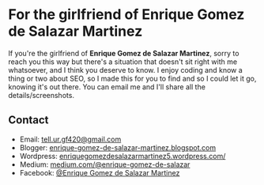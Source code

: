# For the girlfriend of Enrique Gomez de Salazar Martinez

If you're the girlfriend of **Enrique Gomez de Salazar Martinez**, sorry to reach you this way but there's a situation that doesn't sit right with me whatsoever, and I think you deserve to know. I enjoy coding and know a thing or two about SEO, so I made this for you to find and so I could let it go, knowing it's out there. You can email me and I'll share all the details/screenshots.

## Contact

- Email: [tell.ur.gf420@gmail.com](mailto:tell.ur.gf420@gmail.com)
- Blogger: [enrique-gomez-de-salazar-martinez.blogspot.com](https://enrique-gomez-de-salazar-martinez.blogspot.com/)
- Wordpress: [enriquegomezdesalazarmartinez5.wordpress.com/](https://enriquegomezdesalazarmartinez5.wordpress.com/)
- Medium: [medium.com/@enrique-gomez-de-salazar](https://medium.com/@enrique-gomez-de-salazar/when-shared-passions-collide-navigating-value-conflicts-and-mistreatment-d49798d85720)
- Facebook: [@Enrique Gomez de Salazar Martinez](https://www.facebook.com/profile.php?id=61574652750520)
